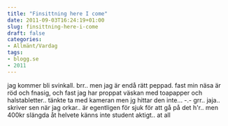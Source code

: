 ```yaml
---
title: "Finsittning here I come"
date: 2011-09-03T16:24:19+01:00
slug: finsittning-here-i-come
draft: false
categories:
- Allmänt/Vardag
tags:
- blogg.se
- 2011
---
```

jag kommer bli svinkall. brr.. men jag är endå rätt peppad. fast min näsa är röd och fnasig, och fast jag har proppat väskan med toapapper och halstabletter.. tänkte ta med kameran men jg hittar den inte... -.- grr.. jaja.. skriver sen när jag orkar.. är egentligen för sjuk för att gå på det h'r.. men 400kr slängda åt helvete känns inte student aktigt.. at all